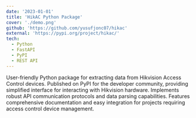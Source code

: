 ```yaml
---
date: '2023-01-01'
title: 'HikAC Python Package'
cover: './demo.png'
github: 'https://github.com/yusufjonc07/hikac'
external: 'https://pypi.org/project/hikac/'
tech:
  - Python
  - FastAPI
  - PyPI
  - REST API
---
```


User-friendly Python package for extracting data from Hikvision Access Control devices. Published on PyPI for the developer community, providing simplified interface for interacting with Hikvision hardware. Implements robust API communication protocols and data parsing capabilities. Features comprehensive documentation and easy integration for projects requiring access control device management.
